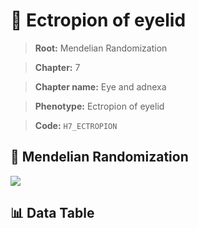 # 🧪 Ectropion of eyelid

> **Root:** Mendelian Randomization

> **Chapter:** 7  

> **Chapter name:** Eye and adnexa

> **Phenotype:** Ectropion of eyelid  

> **Code:** `H7_ECTROPION`

## 🧬 Mendelian Randomization  

<img src="/MR/Figures/Forward/H7_ECTROPION.png"/>

## 📊 Data Table

<CsvTableMRF src="/public/MR/Data/Forward/H7_ECTROPION.csv"/>
